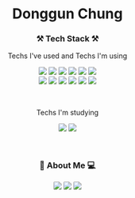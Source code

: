 
<h1 align="center">Donggun Chung</h1>


<h3 align="center">⚒ Tech Stack ⚒</h3>
<p align="center"> Techs I've used and Techs I'm using </p>

<p align="center">
<img src="https://img.shields.io/badge/Java-007396?style=flat-square&logo=Java&logoColor=white" style="border-radius:10%;"/>
<img src="https://img.shields.io/badge/Spring-6DB33F?style=flat-square&logo=Spring&logoColor=white" style="border-radius:10%;"/>
<img src="https://img.shields.io/badge/Oracle-F80000?style=flat-square&logo=Oracle&logoColor=white" style="border-radius:10%;"/>
<img src="https://img.shields.io/badge/MySQL-4479A1?style=flat-square&logo=MySQL&logoColor=white" style="border-radius:10%;"/>
<img src="https://img.shields.io/badge/JavaScript-F7DF1E?style=flat-square&logo=JavaScript&logoColor=white" style="border-radius:10%;"/>
<img src="https://img.shields.io/badge/jQuery-0769AD?style=flat-square&logo=jQuery&logoColor=white" style="border-radius:10%;"/>
<br/>
<img src="https://img.shields.io/badge/HTML5-E34F26?style=flat-square&logo=HTML5&logoColor=white" style="border-radius:10%;"/>
<img src="https://img.shields.io/badge/CSS3-1572B6?style=flat-square&logo=CSS3&logoColor=white" style="border-radius:10%;"/>
<img src="https://img.shields.io/badge/Vue.js-4FC08D?style=flat-square&logo=Vue.js&logoColor=white" style="border-radius:10%;"/>
<img src="https://img.shields.io/badge/C-A8B9cc?style=flat-square&logo=C&logoColor=white" style="border-radius:10%;"/>
<img src="https://img.shields.io/badge/C++-00599C?style=flat-square&logo=C++&logoColor=white" style="border-radius:10%;"/>
<img src="https://img.shields.io/badge/Linux-FCC624?style=flat-square&logo=Linux&logoColor=white" style="border-radius:10%;"/>
</p>

<br/>
<p align="center"> Techs I'm studying </p>
<p align="center">
<img src="https://img.shields.io/badge/React-61DAFB?style=flat-square&logo=React&logoColor=white" style="border-radius:10%;"/>
<img src="https://img.shields.io/badge/JPA-007396?style=flat-square&logoColor=white" style="border-radius:10%;"/>
</p>
  
<br/>
<h3 align="center">🎾 About Me 💻</h3>
<p align="center">
<a target="_blank" href="https://github.com/chungdk1993"><img src="https://img.shields.io/badge/GitHub-181717?style=flat-square&logo=GitHub&logoColor=white" style="border-radius:10%;"/></a>
<a target="_blank" href="https://chungdk.tistory.com/"><img src="https://img.shields.io/badge/TechBlog-00B336?style=flat-square&logoColor=white" style="border-radius:10%;"/></a>
<a target="_blank" href=""><img src="https://img.shields.io/badge/Notion-000000?style=flat-square&logo=Notion&logoColor=white" style="border-radius:10%;"/></a>
</p>


<!--
**chungdk1993/chungdk1993** is a ✨ _special_ ✨ repository because its `README.md` (this file) appears on your GitHub profile.

Here are some ideas to get you started:

- 🔭 I’m currently working on ...
- 🌱 I’m currently learning ...
- 👯 I’m looking to collaborate on ...
- 🤔 I’m looking for help with ...
- 💬 Ask me about ...
- 📫 How to reach me: ...
- 😄 Pronouns: ...
- ⚡ Fun fact: ...
-->
